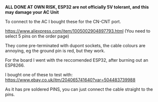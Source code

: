 **ALL DONE AT OWN RISK, ESP32 are not officially 5V tolerant, and this may damage your AC Unit**

To connect to the AC I bought these for the CN-CNT port.

https://www.aliexpress.com/item/1005002904897793.html (You need to select 5 pins on the order page) 

They come pre-terminated with dupont sockets, the cable colours are annoying, eg the ground pin is red, but they work.

For the board I went with the reccomended ESP32, after burning out an ESP8266.

I bought one of these to test with:
https://www.ebay.co.uk/itm/204065741640?var=504483739988

As it has pre soldered PINS, you can just connect the cable straight to the pins.
